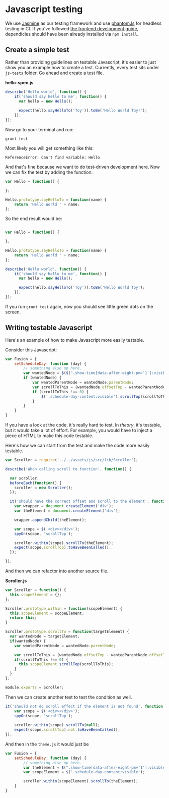 # Javascript testing

We use [Jasmine](http://jasmine.github.io/) as our testing framework and use [phantomJs](http://phantomjs.org/) for headless testing in CI. If you've followed [the frontend development guide](wordpress-development/frontend-development.md), dependicies should have been already installed via `npm install`.

## Create a simple test
Rather than providing guidelines on testable Javascript, it's easier to just show you an example how to create a test. Currently, every test sits under <code>js-tests</code> folder. Go ahead and create a test file. 

**hello-spec.js**

```javascript
describe('Hello world', function() {
    it('should say hello to me', function() {
      var hello = new Hello();
      
      expect(hello.sayHelloTo('Toy')).toBe('Hello World Toy!');
    });
});
```

Now go to your terminal and run:

```
grunt test
```

Most likely you will get something like this:

```
ReferenceError: Can't find variable: Hello
```

And that's fine because we want to do test-driven development here. Now we can fix the test by adding the function:

```javascript
var Hello = function() {

};

Hello.prototype.sayHelloTo = function(name) {
    return 'Hello World ' + name;
};
```

So the end result would be:

```javascript

var Hello = function() {

};

Hello.prototype.sayHelloTo = function(name) {
    return 'Hello World ' + name;
};

describe('Hello world', function() {
    it('should say hello to me', function() {
      var hello = new Hello();

      expect(hello.sayHelloTo('Toy')).toBe('Hello World Toy');
    });
});
```

If you run <code>grunt test</code> again, now you should see little green dots on the screen.

## Writing testable Javascript

Here's an example of how to make Javascript more easily testable.

Consider this Javascript:

```javascript
var Fusion = {
    setScheduleDay: function (day) {
        // something else up here.
        var wantedNode = $($(".show-time[data-after-eight-pm='1']:visible")[0]).closest('.schedule-show')[0];
        if (wantedNode) {
            var wantedParentNode = wantedNode.parentNode;
            var scrollToThis = (wantedNode.offsetTop - wantedParentNode.offsetTop) - 26; /* 26 is not a magic number it's the margin 25px of the div*/
            if (scrollToThis !== 0) {
                $('.schedule-day-content:visible').scrollTop(scrollToThis);
            }
        }
    }
}
```

If you have a look at the code, it's really hard to test. In _theory_, it's testable, but it would take a lot of effort. For example, you would have to inject a piece of HTML to make this code testable.

Here's how we can start from the test and make the code more easily testable.

```javascript
var Scroller = require('../../assets/js/src/lib/Scroller');

describe('When calling scroll to function', function() {

  var scroller;
  beforeEach(function() {
    scroller = new Scroller();
  });

  it('should have the correct offset and scroll to the element', function() {
    var wrapper = document.createElement('div');
    var theElement = document.createElement('div');

    wrapper.appendChild(theElement);

    var scope = $('<div></div>');
    spyOn(scope, 'scrollTop');

    scroller.within(scope).scrollTo(theElement);
    expect(scope.scrollTop).toHaveBeenCalled();
  });

});

```

And then we can refactor into another source file.

**Scroller.js**

```javascript
var Scroller = function() {
  this.scopeElement = {};
};

Scroller.prototype.within = function(scopeElement) {
  this.scopeElement = scopeElement;
  return this;
}

Scroller.prototype.scrollTo = function(targetElement) {
  var wantedNode = targetElement;
  if(wantedNode) {
    var wantedParentNode = wantedNode.parentNode;

    var scrollToThis = (wantedNode.offsetTop - wantedParentNode.offsetTop) - 26; /* 26 is not a magic number it's the margin 25px of the div*/
    if(scrollToThis !== 0) {
      this.scopeElement.scrollTop(scrollToThis);
    }
  }
};

module.exports = Scroller;

```

Then we can create another test to test the condition as well.

```javascript
it('should not do scroll effect if the element is not found', function () {
    var scope = $('<div></div>');
    spyOn(scope, 'scrollTop');
    
    scroller.within(scope).scrollTo(null);
    expect(scope.scrollTop).not.toHaveBeenCalled();
});
```

And then in the <code>theme.js</code> it would just be

```javascript
var Fusion = {
    setScheduleDay: function (day) {
        // something else up here.
        var theElement = $(".show-time[data-after-eight-pm='1']:visible").first().closest('.schedule-show')[0];
        var scopeElement = $('.schedule-day-content:visible');

        scroller.within(scopeElement).scrollTo(theElement);
    }
}
```
